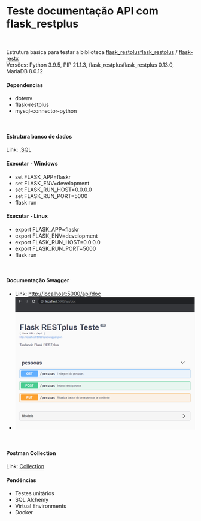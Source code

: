 <h1>Teste documentação API com flask_restplus</h1>
<br>

<p>
    Estrutura básica para testar a biblioteca <a href="https://github.com/noirbizarre/flask-restplus">flask_restplusflask_restplus</a> / <a href="https://github.com/python-restx/flask-restx">flask-restx</a>
    <br>
    Versões: Python 3.9.5, PIP 21.1.3, flask_restplusflask_restplus 0.13.0, MariaDB 8.0.12
</p>


<h4>Dependencias</h4>
<ul>
    <li>dotenv</li>
    <li>flask-restplus</li>
    <li>mysql-connector-python</li>
</ul>
<br>


<h4>Estrutura banco de dados</h4>
Link: <a href="doc/banco.sql">.SQL</a>
<br>


<h4>Executar - Windows</h4>
<ul>
    <li>set FLASK_APP=flaskr</li>
    <li>set FLASK_ENV=development</li>
    <li>set FLASK_RUN_HOST=0.0.0.0</li>
    <li>set FLASK_RUN_PORT=5000</li>
    <li>flask run</li>
</ul>

<h4>Executar - Linux</h4>
<ul>
    <li>export FLASK_APP=flaskr</li>
    <li>export FLASK_ENV=development</li>
    <li>export FLASK_RUN_HOST=0.0.0.0</li>
    <li>export FLASK_RUN_PORT=5000</li>
    <li>flask run</li>
</ul>
<br>


<h4>Documentação Swagger</h4>
<ul>
    <li>Link:
        <a href="http://localhost:5000/api/doc">http://localhost:5000/api/doc</a>
    </li>
    <li>
        <img src="doc/doc_api.png">
    </li>
</ul>
<br>

<h4>Postman Collection</h4>
Link: <a href="doc/flask-restplus-teste.postman_collection.json">Collection</a>
<br>

<h4>Pendências</h4>
<ul>
    <li>Testes unitários</li>
    <li>SQL Alchemy</li>
    <li>Virtual Environments</li>
    <li>Docker</li>
</ul>
